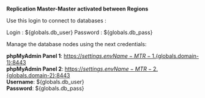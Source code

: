 **Replication Master-Master activated between Regions**

Use this login to connect to databases : 

Login : ${globals.db_user}
Password : ${globals.db_pass}


Manage the database nodes using the next credentials:

**phpMyAdmin Panel 1**: [https://${settings.envName}-MTR-1.${globals.domain-1}:8443](https://${settings.envName}-MTR-1.${globals.domain-1}:8443)   
**phpMyAdmin Panel 2**: [https://${settings.envName}-MTR-2.${globals.domain-2}:8443](https://${settings.envName}-MTR-2.${globals.domain-2}:8443)   
**Username**: ${globals.db_user}    
**Password**: ${globals.db_pass}